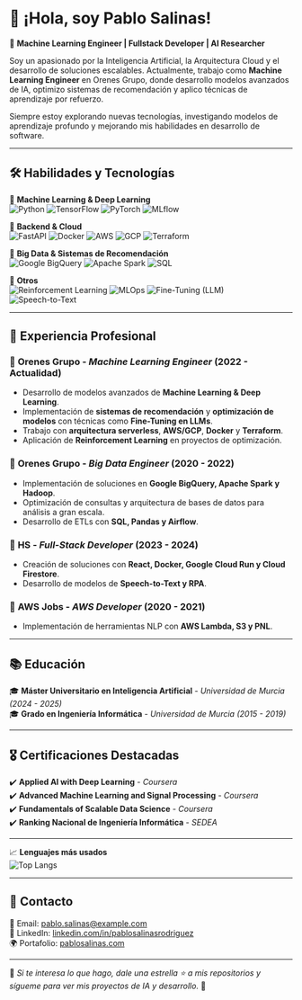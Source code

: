 # 👋 ¡Hola, soy Pablo Salinas!

🚀 **Machine Learning Engineer | Fullstack Developer | AI Researcher**

Soy un apasionado por la Inteligencia Artificial, la Arquitectura Cloud y el desarrollo de soluciones escalables. Actualmente, trabajo como **Machine Learning Engineer** en Orenes Grupo, donde desarrollo modelos avanzados de IA, optimizo sistemas de recomendación y aplico técnicas de aprendizaje por refuerzo.

Siempre estoy explorando nuevas tecnologías, investigando modelos de aprendizaje profundo y mejorando mis habilidades en desarrollo de software.

---

## 🛠 **Habilidades y Tecnologías**
🔹 **Machine Learning & Deep Learning**  
![Python](https://img.shields.io/badge/Python-3776AB?style=for-the-badge&logo=python&logoColor=white)
![TensorFlow](https://img.shields.io/badge/TensorFlow-FF6F00?style=for-the-badge&logo=tensorflow&logoColor=white)
![PyTorch](https://img.shields.io/badge/PyTorch-EE4C2C?style=for-the-badge&logo=pytorch&logoColor=white)
![MLflow](https://img.shields.io/badge/MLflow-02569B?style=for-the-badge&logo=mlflow&logoColor=white)

🔹 **Backend & Cloud**  
![FastAPI](https://img.shields.io/badge/FastAPI-009688?style=for-the-badge&logo=fastapi&logoColor=white)
![Docker](https://img.shields.io/badge/Docker-2496ED?style=for-the-badge&logo=docker&logoColor=white)
![AWS](https://img.shields.io/badge/AWS-FF9900?style=for-the-badge&logo=amazon-aws&logoColor=white)
![GCP](https://img.shields.io/badge/GCP-4285F4?style=for-the-badge&logo=google-cloud&logoColor=white)
![Terraform](https://img.shields.io/badge/Terraform-844FBA?style=for-the-badge&logo=terraform&logoColor=white)

🔹 **Big Data & Sistemas de Recomendación**  
![Google BigQuery](https://img.shields.io/badge/BigQuery-669DF6?style=for-the-badge&logo=google-cloud&logoColor=white)
![Apache Spark](https://img.shields.io/badge/Spark-E25A1C?style=for-the-badge&logo=apache-spark&logoColor=white)
![SQL](https://img.shields.io/badge/SQL-4479A1?style=for-the-badge&logo=sqlite&logoColor=white)

🔹 **Otros**  
![Reinforcement Learning](https://img.shields.io/badge/Reinforcement_Learning-FF4C4C?style=for-the-badge)
![MLOps](https://img.shields.io/badge/MLOps-1A5276?style=for-the-badge)
![Fine-Tuning (LLM)](https://img.shields.io/badge/Fine--Tuning_LLM-8A2BE2?style=for-the-badge)
![Speech-to-Text](https://img.shields.io/badge/Speech--to--Text-3E8EDE?style=for-the-badge)

---

## 💼 **Experiencia Profesional**
### 🏢 **Orenes Grupo** - *Machine Learning Engineer* (2022 - Actualidad)
- Desarrollo de modelos avanzados de **Machine Learning & Deep Learning**.
- Implementación de **sistemas de recomendación** y **optimización de modelos** con técnicas como **Fine-Tuning en LLMs**.
- Trabajo con **arquitectura serverless**, **AWS/GCP**, **Docker** y **Terraform**.
- Aplicación de **Reinforcement Learning** en proyectos de optimización.

### 🏢 **Orenes Grupo** - *Big Data Engineer* (2020 - 2022)
- Implementación de soluciones en **Google BigQuery, Apache Spark y Hadoop**.
- Optimización de consultas y arquitectura de bases de datos para análisis a gran escala.
- Desarrollo de ETLs con **SQL, Pandas y Airflow**.

### 🏢 **HS** - *Full-Stack Developer* (2023 - 2024)
- Creación de soluciones con **React, Docker, Google Cloud Run y Cloud Firestore**.
- Desarrollo de modelos de **Speech-to-Text y RPA**.

### 🏢 **AWS Jobs** - *AWS Developer* (2020 - 2021)
- Implementación de herramientas NLP con **AWS Lambda, S3 y PNL**.

---

## 📚 **Educación**
🎓 **Máster Universitario en Inteligencia Artificial** - *Universidad de Murcia* *(2024 - 2025)*  
🎓 **Grado en Ingeniería Informática** - *Universidad de Murcia* *(2015 - 2019)*  

---

## 🎖 **Certificaciones Destacadas**
✔️ **Applied AI with Deep Learning** - *Coursera*  
✔️ **Advanced Machine Learning and Signal Processing** - *Coursera*  
✔️ **Fundamentals of Scalable Data Science** - *Coursera*  
✔️ **Ranking Nacional de Ingeniería Informática** - *SEDEA*  

---

📈 **Lenguajes más usados**  
![Top Langs](https://github-readme-stats.vercel.app/api/top-langs/?username=PablitoSalinero&layout=compact&theme=tokyonight)

---

## 📩 **Contacto**
📧 Email: [pablo.salinas@example.com](mailto:pablo.salinas@example.com)  
🔗 LinkedIn: [linkedin.com/in/pablosalinasrodriguez](https://www.linkedin.com/in/pablosalinasrodriguez)  
🌍 Portafolio: [pablosalinas.com](https://pablosalinas.com)  

---

🌟 *Si te interesa lo que hago, dale una estrella ⭐ a mis repositorios y sígueme para ver mis proyectos de IA y desarrollo.* 🚀
